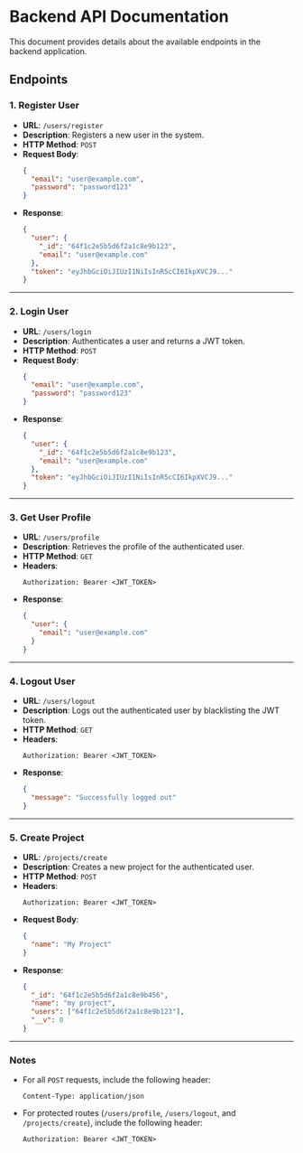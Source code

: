 # Backend API Documentation

This document provides details about the available endpoints in the backend application.

## Endpoints

### 1. **Register User**

- **URL**: `/users/register`
- **Description**: Registers a new user in the system.
- **HTTP Method**: `POST`
- **Request Body**:
  ```json
  {
    "email": "user@example.com",
    "password": "password123"
  }
  ```
- **Response**:
  ```json
  {
    "user": {
      "_id": "64f1c2e5b5d6f2a1c8e9b123",
      "email": "user@example.com"
    },
    "token": "eyJhbGciOiJIUzI1NiIsInR5cCI6IkpXVCJ9..."
  }
  ```

---

### 2. **Login User**

- **URL**: `/users/login`
- **Description**: Authenticates a user and returns a JWT token.
- **HTTP Method**: `POST`
- **Request Body**:
  ```json
  {
    "email": "user@example.com",
    "password": "password123"
  }
  ```
- **Response**:
  ```json
  {
    "user": {
      "_id": "64f1c2e5b5d6f2a1c8e9b123",
      "email": "user@example.com"
    },
    "token": "eyJhbGciOiJIUzI1NiIsInR5cCI6IkpXVCJ9..."
  }
  ```

---

### 3. **Get User Profile**

- **URL**: `/users/profile`
- **Description**: Retrieves the profile of the authenticated user.
- **HTTP Method**: `GET`
- **Headers**:
  ```
  Authorization: Bearer <JWT_TOKEN>
  ```
- **Response**:
  ```json
  {
    "user": {
      "email": "user@example.com"
    }
  }
  ```

---

### 4. **Logout User**

- **URL**: `/users/logout`
- **Description**: Logs out the authenticated user by blacklisting the JWT token.
- **HTTP Method**: `GET`
- **Headers**:
  ```
  Authorization: Bearer <JWT_TOKEN>
  ```
- **Response**:
  ```json
  {
    "message": "Successfully logged out"
  }
  ```

---

### 5. **Create Project**

- **URL**: `/projects/create`
- **Description**: Creates a new project for the authenticated user.
- **HTTP Method**: `POST`
- **Headers**:
  ```
  Authorization: Bearer <JWT_TOKEN>
  ```
- **Request Body**:
  ```json
  {
    "name": "My Project"
  }
  ```
- **Response**:
  ```json
  {
    "_id": "64f1c2e5b5d6f2a1c8e9b456",
    "name": "my project",
    "users": ["64f1c2e5b5d6f2a1c8e9b123"],
    "__v": 0
  }
  ```

---

### Notes

- For all `POST` requests, include the following header:
  ```
  Content-Type: application/json
  ```
- For protected routes (`/users/profile`, `/users/logout`, and `/projects/create`), include the following header:
  ```
  Authorization: Bearer <JWT_TOKEN>
  ```

